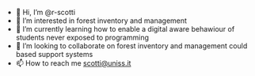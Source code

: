 - 👋 Hi, I’m @r-scotti
- 👀 I’m interested in forest inventory and management
- 🌱 I’m currently learning how to enable a digital aware behawiour of students never exposed to programming
- 💞️ I’m looking to collaborate on forest inventory and management could based support systems
- 📫 How to reach me scotti@uniss.it

<!---
r-scotti/r-scotti is a ✨ special ✨ repository because its `README.md` (this file) appears on your GitHub profile.
You can click the Preview link to take a look at your changes.
--->
